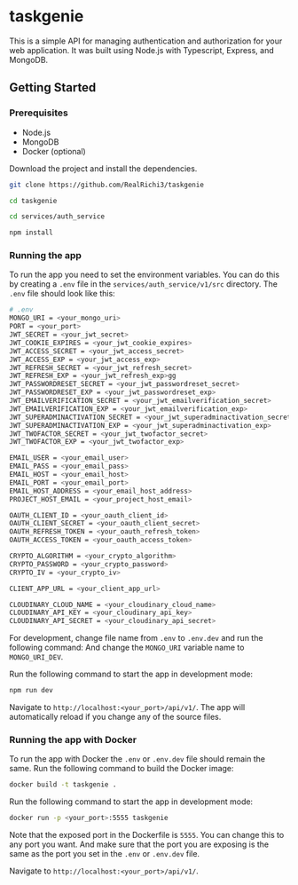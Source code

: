 
# taskgenie
This is a simple API for managing authentication and authorization for your web application. It was built using Node.js with Typescript, Express, and MongoDB.

## Getting Started

### Prerequisites
- Node.js
- MongoDB
- Docker (optional)

Download the project and install the dependencies.

```bash
git clone https://github.com/RealRichi3/taskgenie

cd taskgenie

cd services/auth_service

npm install
```

### Running the app
To run the app you need to set the environment variables. You can do this by creating a `.env` file in the `services/auth_service/v1/src` directory. The `.env` file should look like this:

```bash
# .env
MONGO_URI = <your_mongo_uri>
PORT = <your_port>
JWT_SECRET = <your_jwt_secret> 
JWT_COOKIE_EXPIRES = <your_jwt_cookie_expires>
JWT_ACCESS_SECRET = <your_jwt_access_secret>
JWT_ACCESS_EXP = <your_jwt_access_exp>
JWT_REFRESH_SECRET = <your_jwt_refresh_secret>
JWT_REFRESH_EXP = <your_jwt_refresh_exp>gg
JWT_PASSWORDRESET_SECRET = <your_jwt_passwordreset_secret>
JWT_PASSWORDRESET_EXP = <your_jwt_passwordreset_exp>
JWT_EMAILVERIFICATION_SECRET = <your_jwt_emailverification_secret>
JWT_EMAILVERIFICATION_EXP = <your_jwt_emailverification_exp>
JWT_SUPERADMINACTIVATION_SECRET = <your_jwt_superadminactivation_secret>
JWT_SUPERADMINACTIVATION_EXP = <your_jwt_superadminactivation_exp>
JWT_TWOFACTOR_SECRET = <your_jwt_twofactor_secret>
JWT_TWOFACTOR_EXP = <your_jwt_twofactor_exp>

EMAIL_USER = <your_email_user>
EMAIL_PASS = <your_email_pass>
EMAIL_HOST = <your_email_host>
EMAIL_PORT = <your_email_port>
EMAIL_HOST_ADDRESS = <your_email_host_address>
PROJECT_HOST_EMAIL = <your_project_host_email>

OAUTH_CLIENT_ID = <your_oauth_client_id>
OAUTH_CLIENT_SECRET = <your_oauth_client_secret>
OAUTH_REFRESH_TOKEN = <your_oauth_refresh_token>
OAUTH_ACCESS_TOKEN = <your_oauth_access_token>

CRYPTO_ALGORITHM = <your_crypto_algorithm>
CRYPTO_PASSWORD = <your_crypto_password>
CRYPTO_IV = <your_crypto_iv>

CLIENT_APP_URL = <your_client_app_url>

CLOUDINARY_CLOUD_NAME = <your_cloudinary_cloud_name>
CLOUDINARY_API_KEY = <your_cloudinary_api_key>
CLOUDINARY_API_SECRET = <your_cloudinary_api_secret>
```

For development, change file name from `.env` to `.env.dev` and run the following command:
And change the `MONGO_URI` variable name to `MONGO_URI_DEV`.

Run the following command to start the app in development mode:

```bash
npm run dev
```

Navigate to `http://localhost:<your_port>/api/v1/`. The app will automatically reload if you change any of the source files.

### Running the app with Docker
To run the app with Docker the `.env` or `.env.dev` file should remain the same. Run the following command to build the Docker image:

```bash
docker build -t taskgenie .
```

Run the following command to start the app in development mode:

```bash
docker run -p <your_port>:5555 taskgenie
```

Note that the exposed port in the Dockerfile is `5555`. You can change this to any port you want.
And make sure that the port you are exposing is the same as the port you set in the `.env` or `.env.dev` file.

Navigate to `http://localhost:<your_port>/api/v1/`.


